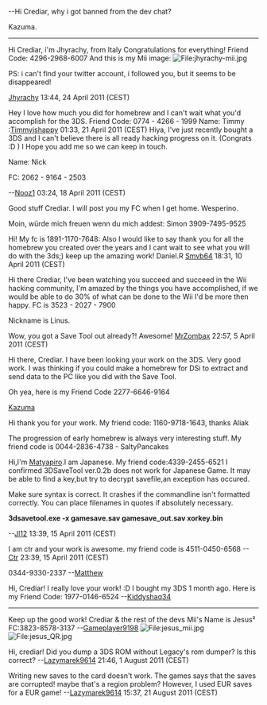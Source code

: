 --Hi Crediar, why i got banned from the dev chat?

Kazuma.

------------------------------------------------------------------------

Hi Crediar, i'm Jhyrachy, from Italy Congratulations for everything!
Friend Code: 4296-2968-6007
And this is my Mii image:
![<File:jhyrachy-mii.jpg>](jhyrachy-mii.jpg "File:jhyrachy-mii.jpg")

PS: i can't find your twitter account, i followed you, but it seems to
be disappeared!


[Jhyrachy](User:Jhyrachy "wikilink") 13:44, 24 April 2011 (CEST)

Hey I love how much you did for homebrew and I can't wait what you'd
accomplish for the 3DS.
Friend Code: 0774 - 4266 - 1999
Name: Timmy
:[Timmyishappy](User:Timmyishappy "wikilink") 01:33, 21 April 2011
(CEST)
Hiya, I've just recently bought a 3DS and I can't believe there is all
ready hacking progress on it. (Congrats :D ) I Hope you add me so we can
keep in touch.


Name: Nick

FC: 2062 - 9164 - 2503

--[Nooz1](User:Nooz1 "wikilink") 03:24, 18 April 2011 (CEST)

Good stuff Crediar. I will post you my FC when I get home. Wesperino.

Moin, würde mich freuen wenn du mich addest: Simon 3909-7495-9525

Hi! My fc is 1891-1170-7648: Also I would like to say thank you for all
the homebrew you created over the years and I cant wait to see what you
will do with the 3ds;) keep up the amazing work! Daniel.R
[Smvb64](User:Smvb64 "wikilink") 18:31, 10 April 2011 (CEST)

Hi there Crediar, I've been watching you succeed and succeed in the Wii
hacking community, I'm amazed by the things you have accomplished, if we
would be able to do 30% of what can be done to the Wii I'd be more then
happy. FC is 3523 - 2027 - 7900

Nickname is Linus.

Wow, you got a Save Tool out already?! Awesome!
[MrZombax](User:MrZombax "wikilink") 22:57, 5 April 2011 (CEST)

Hi there, Crediar. I have been looking your work on the 3DS. Very good
work. I was thinking if you could make a homebrew for DSi to extract and
send data to the PC like you did with the Save Tool.

Oh yea, here is my Friend Code 2277-6646-9164

[Kazuma](User:Kazuma "wikilink")

Hi thank you for your work. My friend code: 1160-9718-1643, thanks Aliak

The progression of early homebrew is always very interesting stuff. My
friend code is 0044-2836-4738 - SaltyPancakes

Hi,I'm [Matyapiro](メインページ "wikilink").I am Japanese. My friend
code:4339-2455-6521 I confirmed 3DSaveTool ver.0.2b does not work for
Japanese Game. It may be able to find a key,but try to decrypt
savefile,an exception has occured.


Make sure syntax is correct. It crashes if the commandline isn't
formatted correctly. You can place filenames in quotes if absolutely
necessary.

**3dsavetool.exe -x gamesave.sav gamesave_out.sav xorkey.bin**

--[Jl12](User:Jl12 "wikilink") 13:39, 15 April 2011 (CEST)

I am ctr and your work is awesome. my friend code is 4511-0450-6568
--[Ctr](User:Ctr "wikilink") 23:39, 15 April 2011 (CEST)

0344-9330-2337 --[Matthew](User:Matthew "wikilink")

Hi, Crediar! I really love your work! :D I bought my 3DS 1 month ago.
Here is my Friend Code: 1977-0146-6524
--[Kiddyshaq34](User:Kiddyshaq34 "wikilink")

------------------------------------------------------------------------

Keep up the good work! Crediar & the rest of the devs Mii's Name is
Jesus² FC:3823-8578-3137
--[Gameplayer9198](User:Gameplayer9198 "wikilink")
![<File:jesus_mii.jpg>](jesus_mii.jpg "File:jesus_mii.jpg")![<File:jesus_QR.jpg>](jesus_QR.jpg "File:jesus_QR.jpg")

Hi, crediar! Did you dump a 3DS ROM without Legacy's rom dumper? Is this
correct? --[Lazymarek9614](User:Lazymarek9614 "wikilink") 21:46, 1
August 2011 (CEST)

Writing new saves to the card doesn't work. The games says that the
saves are corrupted! maybe that's a region problem? However, I used EUR
saves for a EUR game! --[Lazymarek9614](User:Lazymarek9614 "wikilink")
15:37, 21 August 2011 (CEST)